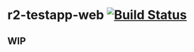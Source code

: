 # r2-testapp-web [![Build Status](https://travis-ci.com/evidentpoint/r2-testapp-web.svg?branch=master)](https://travis-ci.com/evidentpoint/r2-testapp-web)

## WIP
